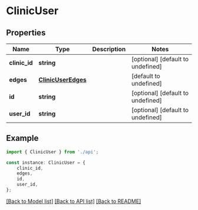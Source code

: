 # ClinicUser


## Properties

Name | Type | Description | Notes
------------ | ------------- | ------------- | -------------
**clinic_id** | **string** |  | [optional] [default to undefined]
**edges** | [**ClinicUserEdges**](ClinicUserEdges.md) |  | [default to undefined]
**id** | **string** |  | [optional] [default to undefined]
**user_id** | **string** |  | [optional] [default to undefined]

## Example

```typescript
import { ClinicUser } from './api';

const instance: ClinicUser = {
    clinic_id,
    edges,
    id,
    user_id,
};
```

[[Back to Model list]](../README.md#documentation-for-models) [[Back to API list]](../README.md#documentation-for-api-endpoints) [[Back to README]](../README.md)
